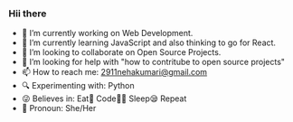 ### Hii there

- 🔭 I’m currently working on Web Development.
- 🌱 I’m currently learning JavaScript and also thinking to go for React.
- 👯 I’m looking to collaborate on Open Source Projects.
- 🤔 I’m looking for help with "how to contritube to open source projects" 
- 📫 How to reach me: 2911nehakumari@gmail.com
- 🔍 Experimenting with: Python
- 😜 Believes in: Eat🍨 Code👩‍💻 Sleep😪 Repeat
- 👩 Pronoun: She/Her


